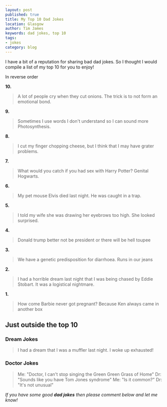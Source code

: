 ```yaml
---
layout: post
published: true
title: My Top 10 Dad Jokes
location: Glasgow
author: Tim James
keywords: dad jokes, top 10
tags:
- jokes
category: blog
---
```


I have a bit of a reputation for sharing bad dad jokes. So I thought I would compile a list of my top 10 for you to enjoy!

In reverse order

**10\.**
> A lot of people cry when they cut onions. The trick is to not form an emotional bond.  
  
**9\.**
> Sometimes I use words I don't understand so I can sound more Photosynthesis.  

**8\.** 
> I cut my finger chopping cheese, but I think that I may have grater problems.

**7\.** 
> What would you catch if you had sex with Harry Potter? Genital Hogwarts.

**6\.** 
> My pet mouse Elvis died last night. He was caught in a trap.

<!--excerpt-->

**5\.** 
> I told my wife she was drawing her eyebrows too high. She looked surprised.

**4\.**
> Donald trump better not be president or there will be hell toupee

**3\.**
> We have a genetic predisposition for diarrhoea. Runs in our jeans

**2\.**
> I had a horrible dream last night that I was being chased by Eddie Stobart. It was a logistical nightmare.

**1\.**
>  How come Barbie never got pregnant? Because Ken always came in another box

## Just outside the top 10

### Dream Jokes

> I had a dream that I was a muffler last night. I woke up exhausted!

### Doctor Jokes

> Me: "Doctor, I can't stop singing the Green Green Grass of Home"
> Dr: "Sounds like you have Tom Jones syndrome"
> Me: "Is it common?"
> Dr: "It's not unusual"

*If you have some good **dad jokes** then please comment below and let me know!*
